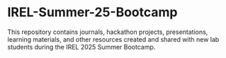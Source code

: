 # IREL-Summer-25-Bootcamp
This repository contains journals, hackathon projects, presentations, learning materials, and other resources created and shared with new lab students during the IREL 2025 Summer Bootcamp.
